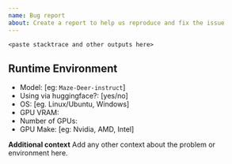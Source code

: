 ```yaml
---
name: Bug report
about: Create a report to help us reproduce and fix the issue
---
```

```
<paste stacktrace and other outputs here>
```

## Runtime Environment
- Model: [eg: `Maze-Deer-instruct`]
- Using via huggingface?: [yes/no]
- OS: [eg. Linux/Ubuntu, Windows]
- GPU VRAM: 
- Number of GPUs:
- GPU Make: [eg: Nvidia, AMD, Intel]

**Additional context**
Add any other context about the problem or environment here.
